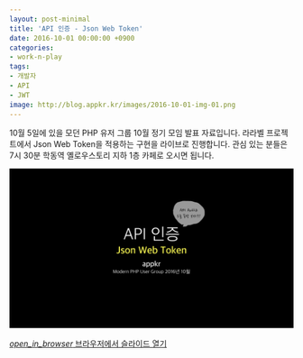 ```yaml
---
layout: post-minimal
title: 'API 인증 - Json Web Token'
date: 2016-10-01 00:00:00 +0900
categories:
- work-n-play
tags:
- 개발자
- API
- JWT
image: http://blog.appkr.kr/images/2016-10-01-img-01.png
---
```


10월 5일에 있을 모던 PHP 유저 그룹 10월 정기 모임 발표 자료입니다. 라라벨 프로젝트에서 Json Web Token을 적용하는 구현을 라이브로 진행합니다. 관심 있는 분들은 7시 30분 학동역 옐로우스토리 지하 1층 카페로 오시면 됩니다.

![API 인증 - Json Web Token](/images/2016-10-01-img-01.png)

<div class="panel panel-default" style="width:100%; max-width: 600px; margin: 1em auto;">
  <div class="panel-body text-center">
    <a href="https://drive.google.com/open?id=0Bx8_tW_C70eNMHpiRk93dUt6NFU">
      <i class="material-icons">open_in_browser</i>
      브라우저에서 슬라이드 열기
    </a>
  </div>
</div>
